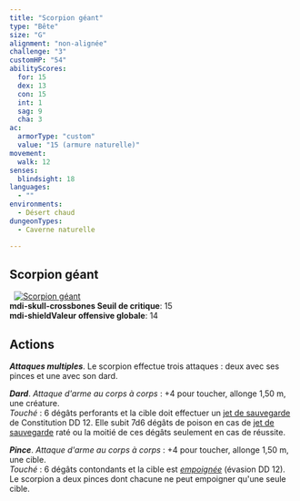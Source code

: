 ```yaml
---
title: "Scorpion géant"
type: "Bête"
size: "G"
alignment: "non-alignée"
challenge: "3"
customHP: "54"
abilityScores:
  for: 15
  dex: 13
  con: 15
  int: 1
  sag: 9
  cha: 3
ac:
  armorType: "custom"
  value: "15 (armure naturelle)"
movement:
  walk: 12
senses:
  blindsight: 18
languages:
  - ""
environments:
  - Désert chaud
dungeonTypes:
  - Caverne naturelle

---
```

## Scorpion géant
&nbsp;
[![Scorpion géant](https://www.douaratil.fr/illustrations/bete/scorpiongeantm.png)](https://www.douaratil.fr/illustrations/bete/scorpiongeant.jpg)  
**<v-icon>mdi-skull-crossbones</v-icon> Seuil de critique**: 15            
**<v-icon>mdi-shield</v-icon>Valeur offensive globale**: 14     
## Actions
_**Attaques multiples**_. Le scorpion effectue trois attaques : deux avec ses pinces et une avec son dard.

_**Dard**_. _Attaque d'arme au corps à corps_ : +4 pour toucher, allonge 1,50 m, une créature.  
_Touché_ : 6 dégâts perforants et la cible doit effectuer un [jet de sauvegarde](/utiliser-les-caracteristiques/#jets-de-sauvegarde) de Constitution DD 12. Elle subit 7d6 dégâts de poison en cas de [jet de sauvegarde](/utiliser-les-caracteristiques/#jets-de-sauvegarde) raté ou la moitié de ces dégâts seulement en cas de réussite.

_**Pince**_. _Attaque d'arme au corps à corps_ : +4 pour toucher, allonge 1,50 m, une cible.  
_Touché_ : 6 dégâts contondants et la cible est [_empoignée_](/gerer-la-sante-du-personnage/#empoigne) (évasion DD 12). Le scorpion a deux pinces dont chacune ne peut empoigner qu'une seule cible.
